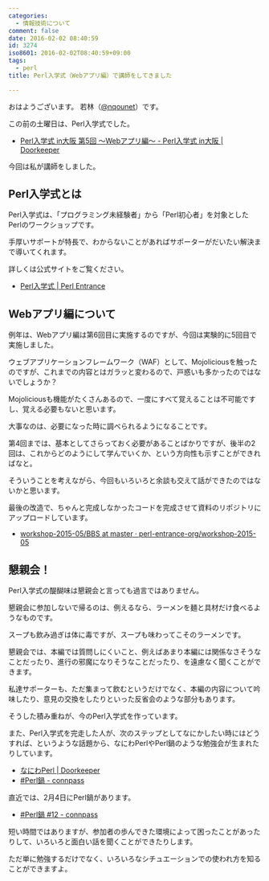 ```yaml
---
categories:
  - 情報技術について
comment: false
date: 2016-02-02 08:40:59
id: 3274
iso8601: 2016-02-02T08:40:59+09:00
tags:
  - perl
title: Perl入学式（Webアプリ編）で講師をしてきました

---
```


<p>おはようございます。
若林（<a href="https://twitter.com/nqounet">@nqounet</a>）です。</p>

<p>この前の土曜日は、Perl入学式でした。</p>

<ul>
<li><a href="https://perl-entrance-osaka.doorkeeper.jp/events/36826">Perl入学式 in大阪 第5回 〜Webアプリ編〜 - Perl入学式 in大阪 | Doorkeeper</a></li>
</ul>

<p>今回は私が講師をしました。</p>



<h2>Perl入学式とは</h2>

<p>Perl入学式は、「プログラミング未経験者」から「Perl初心者」を対象としたPerlのワークショップです。</p>

<p>手厚いサポートが特長で、わからないことがあればサポーターがだいたい解決まで導いてくれます。</p>

<p>詳しくは公式サイトをご覧ください。</p>

<ul>
<li><a href="http://www.perl-entrance.org/">Perl入学式 | Perl Entrance</a></li>
</ul>

<h2>Webアプリ編について</h2>

<p>例年は、Webアプリ編は第6回目に実施するのですが、今回は実験的に5回目で実施しました。</p>

<p>ウェブアプリケーションフレームワーク（WAF）として、Mojoliciousを触ったのですが、これまでの内容とはガラッと変わるので、戸惑いも多かったのではないでしょうか？</p>

<p>Mojoliciousも機能がたくさんあるので、一度にすべて覚えることは不可能ですし、覚える必要もないと思います。</p>

<p>大事なのは、必要になった時に調べられるようになることです。</p>

<p>第4回までは、基本としてさらっておく必要があることばかりですが、後半の2回は、これからどのようにして学んでいくか、という方向性も示すことができればなと。</p>

<p>そういうことを考えながら、今回もいろいろと余談も交えて話ができたのではないかと思います。</p>

<p>最後の改造で、ちゃんと完成しなかったコードを完成させて資料のリポジトリにアップロードしています。</p>

<ul>
<li><a href="https://github.com/perl-entrance-org/workshop-2015-05/blob/master/answer_sample/osaka/nqounet/BBS">workshop-2015-05/BBS at master · perl-entrance-org/workshop-2015-05</a></li>
</ul>

<h2>懇親会！</h2>

<p>Perl入学式の醍醐味は懇親会と言っても過言ではありません。</p>

<p>懇親会に参加しないで帰るのは、例えるなら、ラーメンを麺と具材だけ食べるようなものです。</p>

<p>スープも飲み過ぎは体に毒ですが、スープも味わってこそのラーメンです。</p>

<p>懇親会では、本編では質問しにくいこと、例えばあまり本編には関係なさそうなことだったり、進行の邪魔になりそうなことだったり、を遠慮なく聞くことができます。</p>

<p>私達サポーターも、ただ集まって飲むというだけでなく、本編の内容について吟味したり、意見の交換をしたりといった反省会のような部分もあります。</p>

<p>そうした積み重ねが、今のPerl入学式を作っています。</p>

<p>また、Perl入学式を完走した人が、次のステップとしてなにかしたい時にはどうすれば、というような話題から、なにわPerlやPerl鍋のような勉強会が生まれたりしています。</p>

<ul>
<li><a href="https://naniwaperl.doorkeeper.jp/">なにわPerl | Doorkeeper</a></li>
<li><a href="https://perlnabe.connpass.com/">#Perl鍋 - connpass</a></li>
</ul>

<p>直近では、2月4日にPerl鍋があります。</p>

<ul>
<li><a href="https://perlnabe.connpass.com/event/24946/">#Perl鍋 #12 - connpass</a></li>
</ul>

<p>短い時間ではありますが、参加者の歩んできた環境によって困ったことがあったりして、いろいろと面白い話を聞くことができたりします。</p>

<p>ただ単に勉強するだけでなく、いろいろなシチュエーションでの使われ方を知ることができますよ。</p>
    	